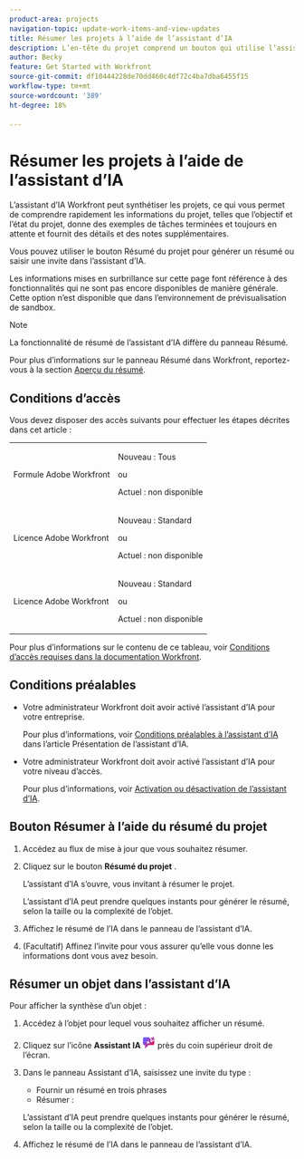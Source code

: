 ```yaml
---
product-area: projects
navigation-topic: update-work-items-and-view-updates
title: Résumer les projets à l’aide de l’assistant d’IA
description: L’en-tête du projet comprend un bouton qui utilise l’assistant d’IA pour résumer les projets.
author: Becky
feature: Get Started with Workfront
source-git-commit: df10444228de70dd460c4df72c4ba7dba6455f15
workflow-type: tm+mt
source-wordcount: '389'
ht-degree: 18%

---
```


# Résumer les projets à l’aide de l’assistant d’IA

L’assistant d’IA Workfront peut synthétiser les projets, ce qui vous permet de comprendre rapidement les informations du projet, telles que l’objectif et l’état du projet, donne des exemples de tâches terminées et toujours en attente et fournit des détails et des notes supplémentaires.

Vous pouvez utiliser le bouton Résumé du projet pour générer un résumé ou saisir une invite dans l’assistant d’IA.

<span class="preview">Les informations mises en surbrillance sur cette page font référence à des fonctionnalités qui ne sont pas encore disponibles de manière générale. Cette option n’est disponible que dans l’environnement de prévisualisation de sandbox.</span>

>[!NOTE]
>
>La fonctionnalité de résumé de l’assistant d’IA diffère du panneau Résumé.
>
>Pour plus d’informations sur le panneau Résumé dans Workfront, reportez-vous à la section [Aperçu du résumé](/help/quicksilver/workfront-basics/the-new-workfront-experience/summary-overview.md).

## Conditions d’accès

Vous devez disposer des accès suivants pour effectuer les étapes décrites dans cet article :

<table style="table-layout:auto"> 
 <col> 
 <col> 
 <tbody> 
  <tr> 
   <td role="rowheader">Formule Adobe Workfront</td> 
   <td><p>Nouveau : Tous</p>
       <p>ou</p>
       <p>Actuel : non disponible</p></td>
  </tr> 
  <tr> 
   <td role="rowheader">Licence Adobe Workfront</td> 
   <td><p>Nouveau : Standard</p>
       <p>ou</p>
       <p>Actuel : non disponible</p></td>
  </tr> 
  <tr> 
   <td role="rowheader">Licence Adobe Workfront</td> 
   <td><p>Nouveau : Standard</p>
       <p>ou</p>
       <p>Actuel : non disponible</p></td>
  </tr> 
 </tbody> 
 </tbody> 
</table>

Pour plus d’informations sur le contenu de ce tableau, voir [Conditions d’accès requises dans la documentation Workfront](/help/quicksilver/administration-and-setup/add-users/access-levels-and-object-permissions/access-level-requirements-in-documentation.md).

## Conditions préalables

* Votre administrateur Workfront doit avoir activé l’assistant d’IA pour votre entreprise.

  Pour plus d’informations, voir [Conditions préalables à l’assistant d’IA](/help/quicksilver/workfront-basics/ai-assistant/ai-assistant-overview.md#prerequisites-to-ai-assistant) dans l’article Présentation de l’assistant d’IA.
* Votre administrateur Workfront doit avoir activé l’assistant d’IA pour votre niveau d’accès.

  Pour plus d’informations, voir [Activation ou désactivation de l’assistant d’IA](/help/quicksilver/workfront-basics/ai-assistant/enable-or-disable-assistant.md).



<div class="preview">

## Bouton Résumer à l’aide du résumé du projet

1. Accédez au flux de mise à jour que vous souhaitez résumer.
1. Cliquez sur le bouton **Résumé du projet** .

   L’assistant d’IA s’ouvre, vous invitant à résumer le projet.

   L’assistant d’IA peut prendre quelques instants pour générer le résumé, selon la taille ou la complexité de l’objet.

1. Affichez le résumé de l’IA dans le panneau de l’assistant d’IA.
1. (Facultatif) Affinez l’invite pour vous assurer qu’elle vous donne les informations dont vous avez besoin.

   </div>

## Résumer un objet dans l’assistant d’IA

Pour afficher la synthèse d’un objet :

1. Accédez à l’objet pour lequel vous souhaitez afficher un résumé.
1. Cliquez sur l’icône **Assistant IA** ![Icône Assistant IA](assets/ai-assistant-icon.png) près du coin supérieur droit de l’écran.
1. Dans le panneau Assistant d’IA, saisissez une invite du type :

   * Fournir un résumé en trois phrases
   * Résumer :

   L’assistant d’IA peut prendre quelques instants pour générer le résumé, selon la taille ou la complexité de l’objet.

1. Affichez le résumé de l’IA dans le panneau de l’assistant d’IA.

